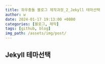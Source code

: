 ```yaml
---
title: 좌우충돌 블로그 제작과정_2_Jekyll 테마선택
author: w
date: 2024-01-17 19:13:00 +0800
categories: [블로그, 제작]
tags: [github, blog]
img_path: /assets/img/post/
---
```


## Jekyll 테마선택
